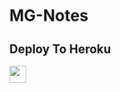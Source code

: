 # MG-Notes

## Deploy To Heroku

<a href="https://heroku.com/deploy?template=https://github.com/smilesor/smilecwbot">
     <img height="30px" src="https://img.shields.io/badge/Deploy%20To%20Heroku-blueviolet?style=for-the-badge&logo=heroku">
  </a>
